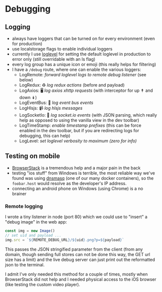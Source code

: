 # Debugging

## Logging

- always have loggers that can be turned on for every environment (even for production)
- use localstorage flags to enable individual loggers
- currently I use [loglevel](https://www.npmjs.com/package/loglevel) for setting the default loglevel in production to error only (still overridable with an ls flag)
- every log group has a unique icon or emoji (this really helps for filtering)
- I have a `/debug` route, where one can enable the various loggers:
  - LogRemote: _forward loglevel logs to remote debug listener_ (see below)
  - LogRedux: ♻ _log redux actions_ (before and payload)
  - LogAxios: 🖥 _log axios xhttp requests_ (with interceptor for up ↟ and down ↡)
  - LogEventBus: 🚌 _log event bus events_
  - LogHlsjs: 📹 _log hlsjs messages_
  - LogSocketIo: 🔌 _log socket.io events_ (with JSON parsing, which really help as opposed to using the vanilla view in the dev toolbar)
  - LogTimeStamp: _enable timestamp prefixes_ (this can be force enabled in the dev toolbar, but if you are redirecting logs for debugging, this can help)
  - LogLevel: _set loglevel verbosity to maximum (zero for info)_

## Testing on mobile

- [BrowserStack](https://www.browserstack.com/) is a tremendous help and a major pain in the back
- testing "ios stuff" from Windows is terrible, the most reliable way we've found was using [dnsmasq](https://wiki.debian.org/HowTo/dnsmasq) (one of our many docker containers), so the `foobar.host` would resolve as the developer's IP address.
- connecting an android phone on Windows (using Chrome) is a no brainer

### Remote logging

I wrote a tiny listener in node (port 80) which we could use to "insert" a "debug image" in the web app:

```typescript
const img = new Image()
// set uid and payload ...
img.src = `${REMOTE_DEBUG_URL}/${uid}.png?p=${payload}`
```

This passes the JSON stringified parameter from the client (from any domain, though sending full stores can not be done this way, the GET url size has a limit) and the live debug server can just print out the reformatted json to the terminal.

I admit I've only needed this method for a couple of times, mostly when BrowserStack did not help and I needed physical access to the iOS browser (like testing the custom video player).
